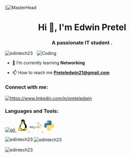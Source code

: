 [![MasterHead](https://encrypted-tbn0.gstatic.com/images?q=tbn:ANd9GcSP98ICjszKWFMH0PPqv4F_Hy4bTeeevePxJA&usqp=CAU)
<h1 align="center">Hi 👋, I'm Edwin Pretel</h1>
<h3 align="center">A passionate IT student .</h3>
<img align="right" alt="Coding" width="400" src="https://cdn.dribbble.com/users/116207...">

<p align="left"> <img src="https://giffiles.alphacoders.com/209/209661.gif" alt="edintech23" /> </p>

- 🌱 I’m currently learning **Networking**

- 📫 How to reach me **Preteledwin21@gmail.com**

<h3 align="left">Connect with me:</h3>
<p align="left">
<a href="https://linkedin.com/in/https://www.linkedin.com/in/preteledwin" target="blank"><img align="center" src="https://raw.githubusercontent.com/rahuldkjain/github-profile-readme-generator/master/src/images/icons/Social/linked-in-alt.svg" alt="https://www.linkedin.com/in/preteledwin" height="30" width="40" /></a>
</p>

<h3 align="left">Languages and Tools:</h3>
<p align="left"> <a href="https://git-scm.com/" target="_blank" rel="noreferrer"> <img src="https://www.vectorlogo.zone/logos/git-scm/git-scm-icon.svg" alt="git" width="40" height="40"/> </a> <a href="https://www.linux.org/" target="_blank" rel="noreferrer"> <img src="https://raw.githubusercontent.com/devicons/devicon/master/icons/linux/linux-original.svg" alt="linux" width="40" height="40"/> </a> <a href="https://www.mysql.com/" target="_blank" rel="noreferrer"> <img src="https://raw.githubusercontent.com/devicons/devicon/master/icons/mysql/mysql-original-wordmark.svg" alt="mysql" width="40" height="40"/> </a> <a href="https://www.python.org" target="_blank" rel="noreferrer"> <img src="https://raw.githubusercontent.com/devicons/devicon/master/icons/python/python-original.svg" alt="python" width="40" height="40"/> </a> </p>

<p><img align="left" src="https://github-readme-stats.vercel.app/api/top-langs?username=edintech23&show_icons=true&locale=en&layout=compact" alt="edintech23" /></p>

<p>&nbsp;<img align="center" src="https://github-readme-stats.vercel.app/api?username=edintech23&show_icons=true&locale=en" alt="edintech23" /></p>

<p><img align="center" src="https://github-readme-streak-stats.herokuapp.com/?user=edintech23&" alt="edintech23" /></p>
